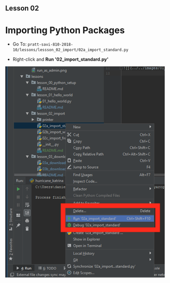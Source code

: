 ## Lesson 02
# Importing Python Packages

* Go To: `pratt-savi-810-2018-10/lessons/lessson_02_import/02a_import_standard.py`

* Right-click and **Run '02_import_standard.py'**

![](../../images/02_import/02a_import_standard-run_in_pycharm.png)

<!--
![](../../images/01_hello_world/01_hello_world-pycharm_run_debug_configuration.png) -->

